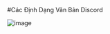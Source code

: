 #Các Định Dạng Văn Bản Discord

![image](https://cdn.discordapp.com/attachments/719490146507948072/719492725967159366/Screenshot_20200608-170016-01.jpeg)
